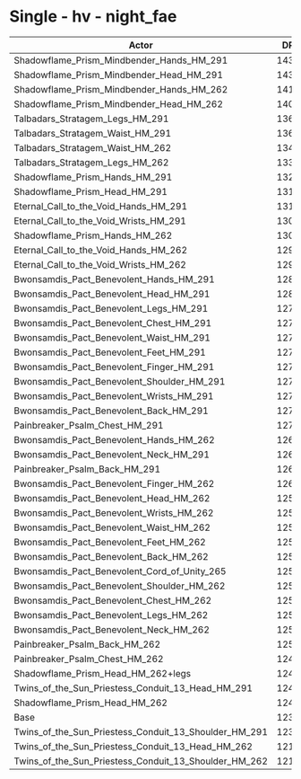 # Single - hv - night_fae
| Actor | DPS | Increase |
|---|:---:|:---:|
|Shadowflame_Prism_Mindbender_Hands_HM_291|14389|16.28%|
|Shadowflame_Prism_Mindbender_Head_HM_291|14353|15.98%|
|Shadowflame_Prism_Mindbender_Hands_HM_262|14173|14.53%|
|Shadowflame_Prism_Mindbender_Head_HM_262|14084|13.81%|
|Talbadars_Stratagem_Legs_HM_291|13633|10.17%|
|Talbadars_Stratagem_Waist_HM_291|13627|10.12%|
|Talbadars_Stratagem_Waist_HM_262|13435|8.56%|
|Talbadars_Stratagem_Legs_HM_262|13386|8.17%|
|Shadowflame_Prism_Hands_HM_291|13216|6.79%|
|Shadowflame_Prism_Head_HM_291|13193|6.61%|
|Eternal_Call_to_the_Void_Hands_HM_291|13174|6.45%|
|Eternal_Call_to_the_Void_Wrists_HM_291|13040|5.37%|
|Shadowflame_Prism_Hands_HM_262|13016|5.18%|
|Eternal_Call_to_the_Void_Hands_HM_262|12983|4.91%|
|Eternal_Call_to_the_Void_Wrists_HM_262|12906|4.29%|
|Bwonsamdis_Pact_Benevolent_Hands_HM_291|12860|3.92%|
|Bwonsamdis_Pact_Benevolent_Head_HM_291|12837|3.73%|
|Bwonsamdis_Pact_Benevolent_Legs_HM_291|12784|3.30%|
|Bwonsamdis_Pact_Benevolent_Chest_HM_291|12783|3.30%|
|Bwonsamdis_Pact_Benevolent_Waist_HM_291|12775|3.23%|
|Bwonsamdis_Pact_Benevolent_Feet_HM_291|12769|3.18%|
|Bwonsamdis_Pact_Benevolent_Finger_HM_291|12769|3.18%|
|Bwonsamdis_Pact_Benevolent_Shoulder_HM_291|12751|3.04%|
|Bwonsamdis_Pact_Benevolent_Wrists_HM_291|12726|2.83%|
|Bwonsamdis_Pact_Benevolent_Back_HM_291|12713|2.73%|
|Painbreaker_Psalm_Chest_HM_291|12700|2.63%|
|Bwonsamdis_Pact_Benevolent_Hands_HM_262|12669|2.38%|
|Bwonsamdis_Pact_Benevolent_Neck_HM_291|12667|2.36%|
|Painbreaker_Psalm_Back_HM_291|12639|2.13%|
|Bwonsamdis_Pact_Benevolent_Finger_HM_262|12621|1.99%|
|Bwonsamdis_Pact_Benevolent_Head_HM_262|12599|1.81%|
|Bwonsamdis_Pact_Benevolent_Wrists_HM_262|12593|1.76%|
|Bwonsamdis_Pact_Benevolent_Waist_HM_262|12588|1.72%|
|Bwonsamdis_Pact_Benevolent_Feet_HM_262|12583|1.68%|
|Bwonsamdis_Pact_Benevolent_Back_HM_262|12572|1.59%|
|Bwonsamdis_Pact_Benevolent_Cord_of_Unity_265|12567|1.55%|
|Bwonsamdis_Pact_Benevolent_Shoulder_HM_262|12554|1.45%|
|Bwonsamdis_Pact_Benevolent_Chest_HM_262|12545|1.37%|
|Bwonsamdis_Pact_Benevolent_Legs_HM_262|12544|1.37%|
|Bwonsamdis_Pact_Benevolent_Neck_HM_262|12530|1.25%|
|Painbreaker_Psalm_Back_HM_262|12503|1.03%|
|Painbreaker_Psalm_Chest_HM_262|12468|0.75%|
|Shadowflame_Prism_Head_HM_262+legs|12457|0.66%|
|Twins_of_the_Sun_Priestess_Conduit_13_Head_HM_291|12412|0.30%|
|Shadowflame_Prism_Head_HM_262|12403|0.23%|
|Base|12375|0.00%|
|Twins_of_the_Sun_Priestess_Conduit_13_Shoulder_HM_291|12322|-0.43%|
|Twins_of_the_Sun_Priestess_Conduit_13_Head_HM_262|12186|-1.53%|
|Twins_of_the_Sun_Priestess_Conduit_13_Shoulder_HM_262|12140|-1.90%|
